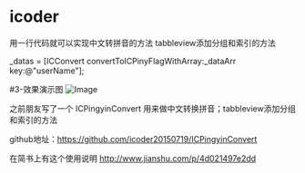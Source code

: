 # icoder
用一行代码就可以实现中文转拼音的方法 tabbleview添加分组和索引的方法

_datas = [ICConvert convertToICPinyFlagWithArray:_dataArr key:@"userName"];

#3-效果演示图
![Image](https://github.com/icoder20150719/ICPinyinConvert2/tree/master/demoGif/r2.gif)


之前朋友写了一个 ICPingyinConvert 用来做中文转换拼音；tabbleview添加分组和索引的方法

github地址：https://github.com/icoder20150719/ICPingyinConvert



在简书上有这个使用说明 http://www.jianshu.com/p/4d021497e2dd

